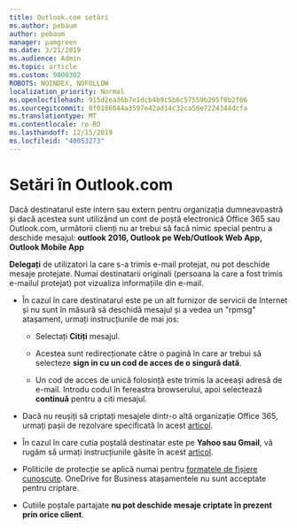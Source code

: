 ```yaml
---
title: Outlook.com setări
ms.author: pebaum
author: pebaum
manager: pamgreen
ms.date: 3/21/2019
ms.audience: Admin
ms.topic: article
ms.custom: 9000302
ROBOTS: NOINDEX, NOFOLLOW
localization_priority: Normal
ms.openlocfilehash: 915d2ea36b7e1dcb4b9c5b6c57559b295f0b2f06
ms.sourcegitcommit: 0f0186044a3597e42ad14c32ca58e7224344dcfa
ms.translationtype: MT
ms.contentlocale: ro-RO
ms.lasthandoff: 12/15/2019
ms.locfileid: "40053273"
---
```

# <a name="settings-in-outlookcom"></a>Setări în Outlook.com

Dacă destinatarul este intern sau extern pentru organizația dumneavoastră și dacă acestea sunt utilizând un cont de poștă electronică Office 365 sau Outlook.com, următorii clienți nu ar trebui să facă nimic special pentru a deschide mesajul: **outlook 2016, Outlook pe Web/Outlook Web App, Outlook Mobile App**

**Delegați** de utilizatori la care s-a trimis e-mail protejat, nu pot deschide mesaje protejate. Numai destinatarii originali (persoana la care a fost trimis e-mailul protejat) pot vizualiza informațiile din e-mail.

- În cazul în care destinatarul este pe un alt furnizor de servicii de&nbsp;Internet și nu sunt în măsură să deschidă mesajul și a vedea un "rpmsg" atașament, urmați instrucțiunile de mai jos:
    
    - Selectați **Citiți** mesajul.
    
    - Acestea sunt redirecționate către o pagină în care ar trebui să selecteze **sign in cu un cod de acces de o singură dată**.
    
    - Un cod de acces de unică folosință este trimis la aceeași adresă de e-mail. Introdu codul în fereastra browserului, apoi selectează **continuă** pentru a citi mesajul.

- Dacă nu reușiți să criptați mesajele dintr-o altă organizație Office 365, urmați pașii de rezolvare specificată în acest [articol](https://support.office.com/article/known-issues-opening-irm-protected-emails-sent-from-users-in-other-office-365-organizations-0dec0593-a05d-4aa2-8445-9311ebab3164).

- În cazul în care cutia poștală destinatar este pe **Yahoo sau Gmail**, vă</span> rugăm să urmați instrucțiunile găsite în acest [articol](https://support.office.com/article/how-do-i-open-a-protected-message-1157a286-8ecc-4b1e-ac43-2a608fbf3098).

- Politicile de protecție se aplică numai pentru [formatele de fișiere cunoscute](https://docs.microsoft.com/azure/information-protection/rms-client/client-admin-guide-file-types). OneDrive for Business atașamentele nu sunt acceptate pentru criptare.

- Cutiile poștale partajate **nu pot deschide mesaje criptate în prezent prin orice client**. 
